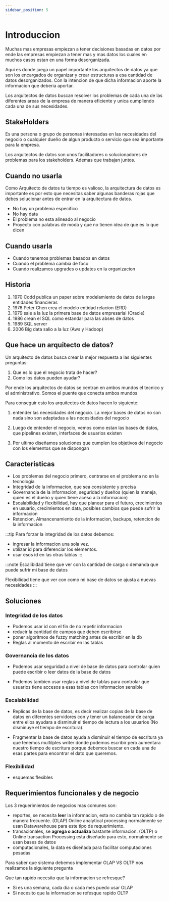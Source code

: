 ```yaml
---
sidebar_position: 5
---
```


# Introduccion 
Muchas mas empresas empiezan a tener decisiones basadas en datos 
por ende las empresas empiezan a tener mas y mas datos los cuales 
en muchos casos estan en una forma desorganizada. 

Aqui es donde juega un papel importante los arquitectos de datos 
ya que son los encargados de organizar y crear estructuras a esa 
cantidad de datos desorganizados. Con la intencion de que dicha 
informacion aporte la informacion que deberia aportar.

Los arquitectos de datos buscan resolver los problemas de cada una
de las diferentes areas de la empresa de manera eficiente y unica 
cumpliendo cada una de sus necesidades.

## StakeHolders
Es una persona o grupo de personas interesadas en las necesidades 
del negocio o cualquier dueño de algun producto o servicio que sea 
importante para la empresa.

Los arquitectos de datos son unos facilitadores o solucionadores 
de problemas para los stakeholders. Ademas que trabajan juntos.

## Cuando no usarla 
Como Arquitecto de datos tu tiempo es valioso, la arquitectura de 
datos es importante es por esto que necesitas saber algunas banderas 
rojas que debes solucionar antes de entrar en la arquitectura de datos.

- No hay un problema especifico
- No hay data 
- El problema no esta alineado al negocio
- Proyecto con palabras de moda y que no tienen idea de que es lo que dicen

## Cuando usarla
- Cuando tenemos problemas basados en datos 
- Cuando el problema cambia de foco 
- Cuando realizamos upgrades o updates en la organizacion

## Historia

1. 1970 Codd publica un paper sobre modelamiento de datos de largas entidades 
financieras
2. 1976 Peter Chen crea el modelo entidad relacion (ERD)
3. 1979 sale a la luz la primera base de datos empresarial (Oracle)
4. 1986 crean el SQL como estandar para las abses de datos 
5. 1989 SQL server
6. 2006 Big data salio a la luz (Aws y Hadoop)

## Que hace un arquitecto de datos?
Un arquitecto de datos busca crear la mejor respuesta a las siguientes 
preguntas:

1. Que es lo que el negocio trata de hacer?
2. Como los datos pueden ayudar?

Por ende los arquitectos de datos se centran en ambos mundos el tecnico y 
el administrativo. Somos el puente que conecta ambos mundos

Para conseguir esto los arquitectos de datos hacen lo siguiente:

1. entender las necesidades del negocio. La mejor bases de datos 
no son nada sino son adaptadas a las necesidades del negocio

2. Luego de entender el negocio, vemos como estan las bases de datos, 
que pipelines existen, interfaces de usuarios existen

3. Por ultimo diseñamos soluciones que cumplen los objetivos del negocio
con los elementos que se dispongan

## Caracteristicas 
- Los problemas del negocio primero, centrarse en el problema no en la 
tecnologia
- Integridad de la informacion, que sea consistente y precisa
- Governancia de la informacion, seguridad y dueños (quien la maneja,
quien es el dueño y quien tiene aceso a la informacion)
- Escalabilidad y flexibilidad, hay que planear para el futuro, crecimientos 
en usuario, crecimientos en data, posibles cambios que puede sufrir la informacion
- Retencion, Almancenamiento de la informacion, backups, retencion de la informacion

:::tip
Para forzar la integridad de los datos debemos:
- ingresar la informacion una sola vez.
- utilizar id para diferenciar los elementos.
- usar esos id en las otras tablas
:::

:::note
Escalibidad tiene que ver con la cantidad de carga o demanda que puede sufrir
mi base de datos 

Flexibilidad tiene que ver con como mi base de datos se ajusta a nuevas necesidades
:::


## Soluciones 

### Integridad de los datos 

- Podemos usar id con el fin de no repetir informacion 
- reducir la cantidad de campos que deben escribirse
- poner algoritmos de fuzzy matching antes de escribir en la db 
- Reglas al momento de escribir en las tablas 

### Governancia de los datos 

- Podemos usar seguridad a nivel de base de datos para controlar 
quien puede escribir o leer datos de la base de datos 

- Podemos tambien usar reglas a nivel de tablas para controlar que usuarios 
tiene accesos a esas tablas con informacion sensible 


### Escalabilidad 

- Replicas de la base de datos, es decir realizar copias de la base de datos 
en diferentes servidores con y tener un balanceador de carga entre ellos 
ayudara a disminuir el tiempo de lectura 
a los usuarios (No disminuye el tiempo de escritura).

- Fragmentar la base de datos ayuda a disminuir el tiempo de escritura ya que tenemos 
multilples writer donde podemos escribir pero aumentara nuestro tiempo de escritura 
porque debemos buscar en cada una de esas partes para encontrar el dato que queremos.

### Flexibilidad 

- esquemas flexibles 


## Requerimientos funcionales y de negocio 

Los 3 requerimientos de negocios mas comunes son:

- reportes, se necesita **leer** la informacion, esta no cambia tan rapido o de manera 
frecuente. (OLAP) Online analytical processing normalmente se usan Datawarehouse para este
tipo de requerimiento.
- transacionales, se **agrega o actualiza** bastante informacion. (OLTP)
o Online transaction Processing esta diseñado para esto, normalmente se usan bases de datos
- computacionales, la data es diseñada para facilitar computaciones pesadas

Para saber que sistema debemos implementar OLAP VS OLTP nos realizamos la siguiente pregunta 

Que tan rapido necesito que la informacion se refresque?

- Si es una semana, cada dia o cada mes puedo usar OLAP
- Si necesito que la informacion se refesque rapido OLTP



